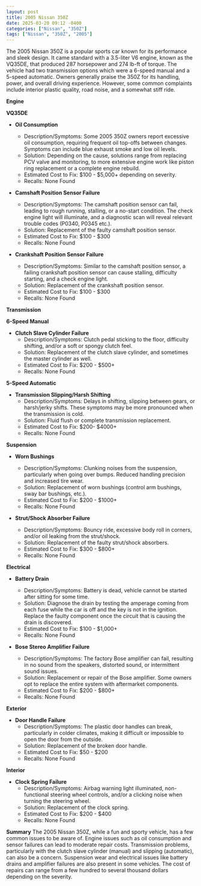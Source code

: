 ```yaml
---
layout: post
title: 2005 Nissan 350Z
date: 2025-03-20 09:12 -0400
categories: ["Nissan", "350Z"]
tags: ["Nissan", "350Z", "2005"]
---
```

The 2005 Nissan 350Z is a popular sports car known for its performance and sleek design. It came standard with a 3.5-liter V6 engine, known as the VQ35DE, that produced 287 horsepower and 274 lb-ft of torque. The vehicle had two transmission options which were a 6-speed manual and a 5-speed automatic. Owners generally praise the 350Z for its handling, power, and overall driving experience. However, some common complaints include interior plastic quality, road noise, and a somewhat stiff ride.

**Engine**

**VQ35DE**

*   **Oil Consumption**
    *   Description/Symptoms: Some 2005 350Z owners report excessive oil consumption, requiring frequent oil top-offs between changes. Symptoms can include blue exhaust smoke and low oil levels.
    *   Solution: Depending on the cause, solutions range from replacing PCV valve and monitoring, to more extensive engine work like piston ring replacement or a complete engine rebuild.
    *   Estimated Cost to Fix: $100 - $5,000+ depending on severity.
    *   Recalls: None Found

*   **Camshaft Position Sensor Failure**
    *   Description/Symptoms: The camshaft position sensor can fail, leading to rough running, stalling, or a no-start condition. The check engine light will illuminate, and a diagnostic scan will reveal relevant trouble codes (P0340, P0345 etc.).
    *   Solution: Replacement of the faulty camshaft position sensor.
    *   Estimated Cost to Fix: $100 - $300
    *   Recalls: None Found

*   **Crankshaft Position Sensor Failure**
    *   Description/Symptoms: Similar to the camshaft position sensor, a failing crankshaft position sensor can cause stalling, difficulty starting, and a check engine light.
    *   Solution: Replacement of the crankshaft position sensor.
    *   Estimated Cost to Fix: $100 - $300
    *   Recalls: None Found

**Transmission**

**6-Speed Manual**

*   **Clutch Slave Cylinder Failure**
    *   Description/Symptoms: Clutch pedal sticking to the floor, difficulty shifting, and/or a soft or spongy clutch feel.
    *   Solution: Replacement of the clutch slave cylinder, and sometimes the master cylinder as well.
    *   Estimated Cost to Fix: $200 - $500+
    *   Recalls: None Found

**5-Speed Automatic**

*   **Transmission Slipping/Harsh Shifting**
    * Description/Symptoms: Delays in shifting, slipping between gears, or harsh/jerky shifts. These symptoms may be more pronounced when the transmission is cold.
    * Solution: Fluid flush or complete transmission replacement.
    * Estimated Cost to Fix: $200- $4000+
    * Recalls: None Found

**Suspension**

*   **Worn Bushings**
    *   Description/Symptoms: Clunking noises from the suspension, particularly when going over bumps. Reduced handling precision and increased tire wear.
    *   Solution: Replacement of worn bushings (control arm bushings, sway bar bushings, etc.).
    *   Estimated Cost to Fix: $200 - $1000+
    *   Recalls: None Found

*   **Strut/Shock Absorber Failure**
    *   Description/Symptoms: Bouncy ride, excessive body roll in corners, and/or oil leaking from the strut/shock.
    *   Solution: Replacement of the faulty strut/shock absorbers.
    *   Estimated Cost to Fix: $300 - $800+
    *   Recalls: None Found

**Electrical**

*   **Battery Drain**
    *   Description/Symptoms: Battery is dead, vehicle cannot be started after sitting for some time.
    *   Solution: Diagnose the drain by testing the amperage coming from each fuse while the car is off and the key is not in the ignition. Replace the faulty component once the circuit that is causing the drain is discovered.
    *   Estimated Cost to Fix: $100 - $1,000+
    *   Recalls: None Found

*   **Bose Stereo Amplifier Failure**
    *   Description/Symptoms: The factory Bose amplifier can fail, resulting in no sound from the speakers, distorted sound, or intermittent sound issues.
    *   Solution: Replacement or repair of the Bose amplifier. Some owners opt to replace the entire system with aftermarket components.
    *   Estimated Cost to Fix: $200 - $800+
    *   Recalls: None Found

**Exterior**

*   **Door Handle Failure**
    *   Description/Symptoms: The plastic door handles can break, particularly in colder climates, making it difficult or impossible to open the door from the outside.
    *   Solution: Replacement of the broken door handle.
    *   Estimated Cost to Fix: $50 - $200
    *   Recalls: None Found

**Interior**

*   **Clock Spring Failure**
    *   Description/Symptoms: Airbag warning light illuminated, non-functional steering wheel controls, and/or a clicking noise when turning the steering wheel.
    *   Solution: Replacement of the clock spring.
    *   Estimated Cost to Fix: $200 - $400
    *   Recalls: None Found

**Summary**
The 2005 Nissan 350Z, while a fun and sporty vehicle, has a few common issues to be aware of. Engine issues such as oil consumption and sensor failures can lead to moderate repair costs. Transmission problems, particularly with the clutch slave cylinder (manual) and slipping (automatic), can also be a concern. Suspension wear and electrical issues like battery drains and amplifier failures are also present in some vehicles. The cost of repairs can range from a few hundred to several thousand dollars depending on the severity.

